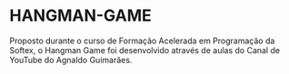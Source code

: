 # HANGMAN-GAME
Proposto durante o curso de Formação Acelerada em Programação da Softex, o Hangman Game foi desenvolvido através de aulas do Canal de YouTube do Agnaldo Guimarães.
